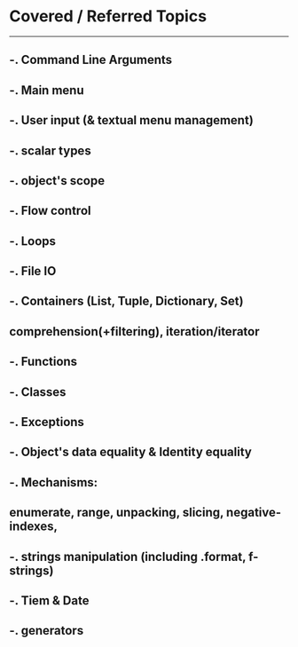 # Covered / Referred Topics
------------------------------
##  -. Command Line Arguments
##  -. Main menu
##  -. User input (& textual menu management)
##  -. scalar types
##  -. object's scope
##  -. Flow control
##  -. Loops
##  -. File IO
##  -. Containers (List, Tuple, Dictionary, Set)
##      comprehension(+filtering), iteration/iterator
##  -. Functions
##  -. Classes
##  -. Exceptions
##  -. Object's data equality & Identity equality
##  -. Mechanisms:
##      enumerate, range, unpacking, slicing, negative-indexes,
##  -. strings manipulation (including .format, f-strings)
##  -. Tiem & Date
##  -. generators
